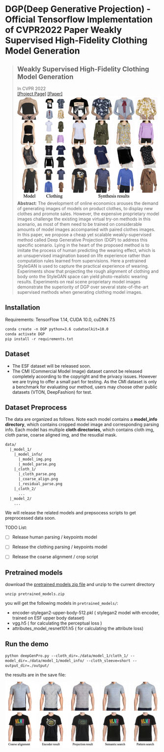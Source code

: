 # DGP(Deep Generative Projection) - Official Tensorflow Implementation of CVPR2022 Paper Weakly Supervised High-Fidelity Clothing Model Generation

> ## Weakly Supervised High-Fidelity Clothing Model Generation
> In CVPR 2022<br>
> [[Project Page]](https://ruilifeng.github.io/Deep-Generative-Projection/)  [[Paper]](https://arxiv.org/pdf/2112.07200.pdf)<br>
>![Clothing Model Generation](imgs/figure1.png "Clothing Model Generation")<br>
> **Abstract**: The development of online economics arouses the demand of generating images of models on product clothes, to display new clothes and promote sales. However, the expensive  proprietary model images challenge the existing image virtual try-on methods in this scenario, as most of them need to be trained on considerable amounts of model images accompanied with paired clothes images. In this paper, we propose a cheap yet scalable weakly-supervised method called Deep Generative Projection (DGP) to address this specific scenario. Lying in the heart of the proposed method is to imitate the process of human predicting the wearing effect, which is an unsupervised imagination based on life experience rather than computation rules learned from supervisions. Here a pretrained StyleGAN is used to capture the practical experience of wearing. Experiments show that projecting the rough alignment of clothing and body onto the StyleGAN space can yield photo-realistic wearing results. Experiments on real scene proprietary model images demonstrate the superiority of DGP over several state-of-the-art supervised methods when generating clothing model images.

## Installation
Requirements: TensorFlow 1.14, CUDA 10.0, cuDNN 7.5
```
conda create -n DGP python=3.6 cudatoolkit=10.0
conda activate DGP
pip install -r requirements.txt
```

## Dataset
- The ESF dataset will be released soon.<br>
- The CMI (Commercial Model Image) dataset cannot be released completely acoording to the copyright and the privacy issues. However we are trying to offer a small part for testing. As the CMI dataset is only a benchmark for evaluating our method, users may choose other public datasets (VTON, DeepFashion) for test.

## Dataset Preprocess
The data are organized as follows. Note each model contains a **model_info directory**, which contains cropped model image and corresponding parsing info. Each model has multiple **cloth directories**, which contains cloth img, cloth parse, coarse aligned img, and the resudial mask.

```
data/
  |_model_1/
    |_model_info/
      |_model_img.png
      |_model_parse.png
    |_cloth_1/
      |_cloth_parse.png
      |_coarse_align.png
      |_residual_parse.png
    |_cloth_2/
      ...
  |_model_2/
    ...
```

We will release the related models and prepsocess scripts to get preprocessed data soon.

TODO List: 
- [ ] Release human parsing / keypoints model
- [ ] Release the clothing parsing / keypoints model
- [ ] Release the coarse alignment / crop script


## Pretrained models
download the [pretrained models zip file](https://zimutf.oss-cn-zhangjiakou.aliyuncs.com/CVPR22_DGP/pretrained_models.zip) and unzip to the current directory

```
unzip pretrained_models.zip
```

you will get the following models in `pretrained_models/`:
- encoder-stylegan2-upper-body-512.pkl ( stylegan2 model with encoder, trained on ESF upper body dataset)
- vgg.h5 ( for calculating the perceptual loss )
- attributes_model_resnet101.h5 ( for calculating the attribute loss)


## Run the demo
```
python deepGenPro.py --cloth_dir=./data/model_1/cloth_1/ --model_dir=./data/model_1/model_info/ --cloth_sleeve=short --output_dir=./output/
```

the results are in the save file:

![Clothing Model Generation](imgs/show_case.png "Clothing Model Generation")<br>



